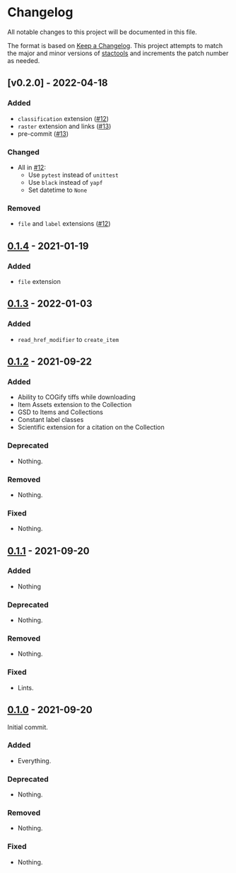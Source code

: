 # Changelog

All notable changes to this project will be documented in this file.

The format is based on [Keep a Changelog](https://keepachangelog.com/en/1.0.0/). This project attempts to match the major and minor versions of [stactools](https://github.com/stac-utils/stactools) and increments the patch number as needed.

## [v0.2.0] - 2022-04-18

### Added

- `classification` extension ([#12](https://github.com/stactools-packages/noaa-c-cap/pull/12))
- `raster` extension and links ([#13](https://github.com/stactools-packages/noaa-c-cap/pull/13))
- pre-commit ([#13](https://github.com/stactools-packages/noaa-c-cap/pull/13))

### Changed

- All in [#12](https://github.com/stactools-packages/noaa-c-cap/pull/12):
    - Use `pytest` instead of `unittest`
    - Use `black` instead of `yapf`
    - Set datetime to `None`

### Removed

- `file` and `label` extensions ([#12](https://github.com/stactools-packages/noaa-c-cap/pull/12))

## [0.1.4] - 2021-01-19

### Added

- `file` extension

## [0.1.3] - 2022-01-03

### Added

- `read_href_modifier` to `create_item`

## [0.1.2] - 2021-09-22

### Added

- Ability to COGify tiffs while downloading
- Item Assets extension to the Collection
- GSD to Items and Collections
- Constant label classes
- Scientific extension for a citation on the Collection

### Deprecated

- Nothing.

### Removed

- Nothing.

### Fixed

- Nothing.

## [0.1.1] - 2021-09-20

### Added

- Nothing

### Deprecated

- Nothing.

### Removed

- Nothing.

### Fixed

- Lints.

## [0.1.0] - 2021-09-20

Initial commit.

### Added

- Everything.

### Deprecated

- Nothing.

### Removed

- Nothing.

### Fixed

- Nothing.

[Unreleased]: <https://github.com/stactools-packages/noaa-c-cap/compare/v0.2.0..main>
[0.2.0]: <https://github.com/stactools-packages/noaa-c-cap/compare/v0.1.4..v0.2.0>
[0.1.4]: <https://github.com/stactools-packages/noaa-c-cap/compare/v0.1.3..v0.1.4>
[0.1.3]: <https://github.com/stactools-packages/noaa-c-cap/compare/v0.1.2..v0.1.3>
[0.1.2]: <https://github.com/stactools-packages/noaa-c-cap/compare/v0.1.1..v0.1.2>
[0.1.1]: <https://github.com/stactools-packages/noaa-c-cap/compare/v0.1.0..v0.1.1>
[0.1.0]: <https://github.com/stactools-packages/noaa-c-cap/releases/tag/v0.1.0>
